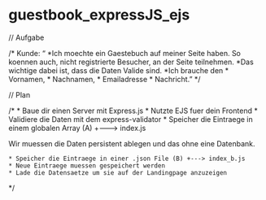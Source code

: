 # guestbook_expressJS_ejs

// Aufgabe

/*
Kunde:
“
    *Ich moechte ein Gaestebuch auf meiner Seite haben. 
    So koennen auch, nicht registrierte Besucher, an der Seite teilnehmen. 
    *Das wichtige dabei ist, dass die Daten Valide sind. 
    *Ich brauche den 
        * Vornamen, 
        * Nachnamen, 
        * Emailadresse 
        * Nachricht.”
*/

// Plan

/*
    * Baue dir einen Server mit Express.js
    * Nutzte EJS fuer dein Frontend
    * Validiere die Daten mit dem express-validator
    * Speicher die Eintraege in einem globalen Array (A) +---> index.js

Wir muessen die Daten persistent ablegen und das ohne eine Datenbank. 

    * Speicher die Eintraege in einer .json File (B) +---> index_b.js
    * Neue Eintraege muessen gespeichert werden
    * Lade die Datensaetze um sie auf der Landingpage anzuzeigen  
    
*/

